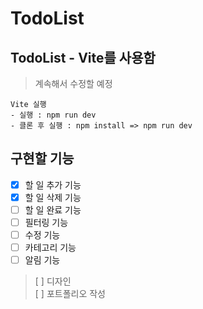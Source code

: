 # TodoList
## TodoList - Vite를 사용함
> 계속해서 수정할 예정

```
Vite 실행
- 실행 : npm run dev
- 클론 후 실행 : npm install => npm run dev
```

## 구현할 기능
* [x] 할 일 추가 기능
* [x] 할 일 삭제 기능
* [ ] 할 일 완료 기능
* [ ] 필터링 기능
* [ ] 수정 기능
* [ ] 카테고리 기능
* [ ] 알림 기능

> [ ] 디자인  
  [ ] 포트폴리오 작성